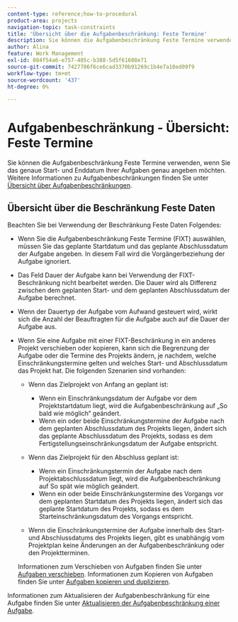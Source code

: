 ```yaml
---
content-type: reference;how-to-procedural
product-area: projects
navigation-topic: task-constraints
title: 'Übersicht über die Aufgabenbeschränkung: Feste Termine'
description: Sie können die Aufgabenbeschränkung Feste Termine verwenden, wenn Sie das genaue Start- und Enddatum Ihrer Aufgaben genau angeben möchten. Weitere Informationen zu Aufgabenbeschränkungen finden Sie unter Übersicht über Aufgabenbeschränkungen.
author: Alina
feature: Work Management
exl-id: 084f54a6-e757-405c-b388-5d5f61608e71
source-git-commit: 7427706f6ce6cad3370b91269c1b4e7a10ed09f9
workflow-type: tm+mt
source-wordcount: '437'
ht-degree: 0%

---
```


# Aufgabenbeschränkung - Übersicht: Feste Termine

Sie können die Aufgabenbeschränkung Feste Termine verwenden, wenn Sie das genaue Start- und Enddatum Ihrer Aufgaben genau angeben möchten. Weitere Informationen zu Aufgabenbeschränkungen finden Sie unter [Übersicht über Aufgabenbeschränkungen](../../../manage-work/tasks/task-constraints/task-constraint-overview.md).

## Übersicht über die Beschränkung Feste Daten

Beachten Sie bei Verwendung der Beschränkung Feste Daten Folgendes:

* Wenn Sie die Aufgabenbeschränkung Feste Termine (FIXT) auswählen, müssen Sie das geplante Startdatum und das geplante Abschlussdatum der Aufgabe angeben. In diesem Fall wird die Vorgängerbeziehung der Aufgabe ignoriert.
* Das Feld Dauer der Aufgabe kann bei Verwendung der FIXT-Beschränkung nicht bearbeitet werden. Die Dauer wird als Differenz zwischen dem geplanten Start- und dem geplanten Abschlussdatum der Aufgabe berechnet.
* Wenn der Dauertyp der Aufgabe vom Aufwand gesteuert wird, wirkt sich die Anzahl der Beauftragten für die Aufgabe auch auf die Dauer der Aufgabe aus.
* Wenn Sie eine Aufgabe mit einer FIXT-Beschränkung in ein anderes Projekt verschieben oder kopieren, kann sich die Begrenzung der Aufgabe oder die Termine des Projekts ändern, je nachdem, welche Einschränkungstermine gelten und welches Start- und Abschlussdatum das Projekt hat. Die folgenden Szenarien sind vorhanden:

   * Wenn das Zielprojekt von Anfang an geplant ist:

      * Wenn ein Einschränkungsdatum der Aufgabe vor dem Projektstartdatum liegt, wird die Aufgabenbeschränkung auf „So bald wie möglich“ geändert.
      * Wenn ein oder beide Einschränkungstermine der Aufgabe nach dem geplanten Abschlussdatum des Projekts liegen, ändert sich das geplante Abschlussdatum des Projekts, sodass es dem Fertigstellungseinschränkungsdatum der Aufgabe entspricht.

   * Wenn das Zielprojekt für den Abschluss geplant ist:

      * Wenn ein Einschränkungstermin der Aufgabe nach dem Projektabschlussdatum liegt, wird die Aufgabenbeschränkung auf So spät wie möglich geändert.
      * Wenn ein oder beide Einschränkungstermine des Vorgangs vor dem geplanten Startdatum des Projekts liegen, ändert sich das geplante Startdatum des Projekts, sodass es dem Starteinschränkungsdatum des Vorgangs entspricht.

   * Wenn die Einschränkungstermine der Aufgabe innerhalb des Start- und Abschlussdatums des Projekts liegen, gibt es unabhängig vom Projektplan keine Änderungen an der Aufgabenbeschränkung oder den Projektterminen.

  Informationen zum Verschieben von Aufgaben finden Sie unter [Aufgaben verschieben](../../../manage-work/tasks/manage-tasks/move-tasks.md). Informationen zum Kopieren von Aufgaben finden Sie unter [Aufgaben kopieren und duplizieren](../../../manage-work/tasks/manage-tasks/copy-and-duplicate-tasks.md).

Informationen zum Aktualisieren der Aufgabenbeschränkung für eine Aufgabe finden Sie unter [Aktualisieren der Aufgabenbeschränkung einer Aufgabe](../../../manage-work/tasks/task-constraints/update-task-constraint-of-task.md).

<!--
<div data-mc-conditions="QuicksilverOrClassic.Draft mode">
<h2>Use the Fixed Dates Task Constraint</h2>
<p>(NOTE:&nbsp;replaced with new article linked above) </p>
<p>To update the Task Constraint to Finish No Later Than:</p>
<ol>
<li value="1">Go to a task whose Task Constraint you want to update.</li>
<li value="2"> <p data-mc-conditions="QuicksilverOrClassic.Quicksilver">Click the <strong>More</strong> icon <img src="assets/qs-more-icon-on-an-object.png"> next to the task name, then click <strong>Edit</strong>.</p> </li>
<li value="3">In the <strong>Overview</strong> section, expand the <strong>Task Constraint</strong> drop-down menu.</li>
<li value="4"> <p>Select <strong>Fixed Dates</strong>.</p> </li>
<li value="5"> <p>Specify a <strong>Planned Start Date</strong>.</p> <p>The task must start on this date. </p> </li>
<li value="6"> <p>Specify a <strong>Planned Completion Date</strong>.</p> <p>The task must complete on this date. </p> </li>
<li value="7">Click <strong>Save Changes</strong>.</li>
</ol>
</div>
-->

